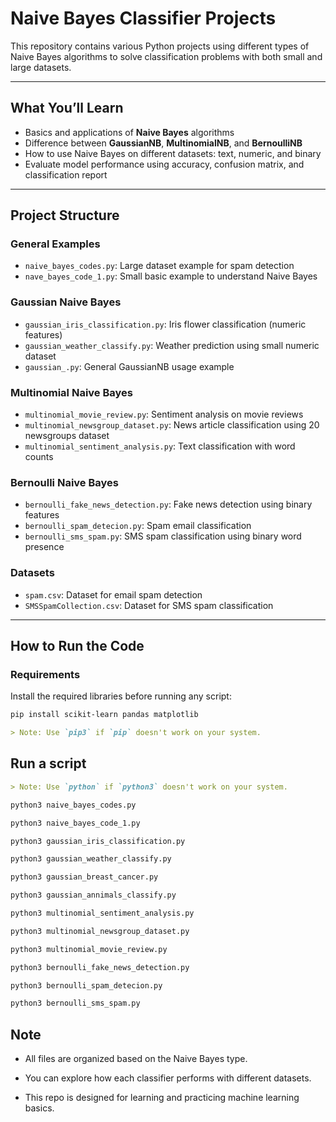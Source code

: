 # Naive Bayes Classifier Projects

This repository contains various Python projects using different types of Naive Bayes algorithms to solve classification problems with both small and large datasets.

---

## What You’ll Learn

- Basics and applications of **Naive Bayes** algorithms
- Difference between **GaussianNB**, **MultinomialNB**, and **BernoulliNB**
- How to use Naive Bayes on different datasets: text, numeric, and binary
- Evaluate model performance using accuracy, confusion matrix, and classification report

---

## Project Structure

### General Examples
- `naive_bayes_codes.py`: Large dataset example for spam detection
- `nave_bayes_code_1.py`: Small basic example to understand Naive Bayes

### Gaussian Naive Bayes
- `gaussian_iris_classification.py`: Iris flower classification (numeric features)
- `gaussian_weather_classify.py`: Weather prediction using small numeric dataset
- `gaussian_.py`: General GaussianNB usage example

### Multinomial Naive Bayes
- `multinomial_movie_review.py`: Sentiment analysis on movie reviews
- `multinomial_newsgroup_dataset.py`: News article classification using 20 newsgroups dataset
- `multinomial_sentiment_analysis.py`: Text classification with word counts

### Bernoulli Naive Bayes
- `bernoulli_fake_news_detection.py`: Fake news detection using binary features
- `bernoulli_spam_detecion.py`: Spam email classification
- `bernoulli_sms_spam.py`: SMS spam classification using binary word presence

### Datasets
- `spam.csv`: Dataset for email spam detection
- `SMSSpamCollection.csv`: Dataset for SMS spam classification

---

## How to Run the Code

### Requirements

Install the required libraries before running any script:

```bash
pip install scikit-learn pandas matplotlib
```
```markdown
> Note: Use `pip3` if `pip` doesn't work on your system.
```

## Run a script

```markdown
> Note: Use `python` if `python3` doesn't work on your system.
```

```bash 
python3 naive_bayes_codes.py
```
```bash 
python3 naive_bayes_code_1.py
```
```bash
python3 gaussian_iris_classification.py
```
```bash
python3 gaussian_weather_classify.py
```
```bash
python3 gaussian_breast_cancer.py
```
```bash
python3 gaussian_annimals_classify.py
```
```bash
python3 multinomial_sentiment_analysis.py
```
```bash
python3 multinomial_newsgroup_dataset.py
```
```bash
python3 multinomial_movie_review.py
```
```bash
python3 bernoulli_fake_news_detection.py
```
```bash
python3 bernoulli_spam_detecion.py
```
```bash
python3 bernoulli_sms_spam.py
```

## Note

* All files are organized based on the Naive Bayes type.

* You can explore how each classifier performs with different datasets.

* This repo is designed for learning and practicing machine learning basics.
